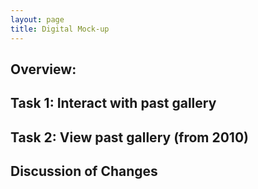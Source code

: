 ```yaml
---
layout: page
title: Digital Mock-up
---
```


## Overview: 

## Task 1: Interact with past gallery

## Task 2: View past gallery (from 2010)

## Discussion of Changes
